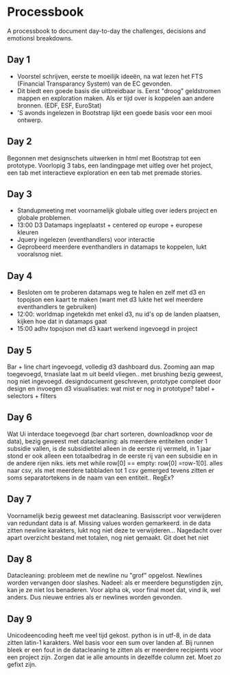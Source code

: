 # Processbook
A processbook to document day-to-day the challenges, decisions and emotionsl breakdowns.

## Day 1
- Voorstel schrijven, eerste te moeilijk ideeën, na wat lezen het FTS (Financial Transparancy System) van de EC gevonden.
- Dit biedt een goede basis die uitbreidbaar is. Eerst "droog" geldstromen mappen en exploration maken. Als er tijd over is koppelen aan andere bronnen. (EDF, ESF, EuroStat)
- 'S avonds ingelezen in Bootstrap lijkt een goede basis voor een mooi ontwerp.

## Day 2
Begonnen met designschets uitwerken in html met Bootstrap tot een prototype. Voorlopig 3 tabs, een landingpage met uitleg over het project, een tab met interactieve exploration en een tab met premade stories.

## Day 3
- Standupmeeting met voornamelijk globale uitleg over ieders project en globale problemen.
- 13:00 D3 Datamaps ingeplaatst + centered op europe + europese kleuren
- Jquery ingelezen (eventhandlers) voor interactie
- Geprobeerd meerdere eventhandlers in datamaps te koppelen, lukt vooralsnog niet.

## Day 4
- Besloten om te proberen datamaps weg te halen en zelf met d3 en topojson een kaart te maken (want met d3 lukte het wel meerdere eventhandlers te gebruiken)
- 12:00: worldmap ingetekdn met enkel d3, nu id's op de landen plaatsen, kijken hoe dat in datamaps gaat 
- 15:00 adhv topojson met d3 kaart werkend ingevoegd in project

## Day 5
Bar + line chart ingevoegd, volledig d3 dashboard dus.
Zooming aan map toegevoegd, trnaslate laat m uit beeld vliegen..
met brushing bezig geweest, nog niet ingevoegd.
designdocument geschreven, prototype compleet door design en invoegen d3 visualisaties:
wat mist er nog in prototype? tabel + selectors + filters

## Day 6
Wat Ui interdace toegevoegd (bar chart sorteren, downloadknop voor de data),
bezig geweest met datacleaning: als meerdere entiteiten onder 1 subsidie vallen, is de subsidietitel alleen in de eerste rij vermeld,
in 1 jaar stond er ook alleen een totaalbedrag in de eerste rij van een subsidie en in de andere rijen niks.
iets met while row[0] == empty: row[0] =row-1[0]. alles naar csv, xls met meerdere tabbladen tot 1 csv gemerged
tevens zitten er soms separatortekens in de naam van een entiteit.. RegEx?

## Day 7
Voornamelijk bezig geweest met datacleaning.
Basisscript voor verwijderen van redundant data is af.
Missing values worden gemarkeerd. in de data zitten newline karakters, lukt nog niet deze te verwijderen...
Nagedacht over apart overzicht bestand met totalen, nog niet gemaakt.
Git doet het niet

## Day 8
Datacleaning: probleem met de newline nu "grof" opgelost. Newlines worden vervangen door slashes. Nadeel: als er meerdere begunstigden zijn, kan je ze niet los benaderen. Voor alpha ok, voor final moet dat, vind ik, wel anders.
Dus nieuwe entries als er newlines worden gevonden.

## Day 9
Unicodeencoding heeft me veel tijd gekost. python is in utf-8, in de data zitten latin-1 karakters.
Wel basis voor een sum over landen af. Bij runnen bleek er een fout in de datacleaning te zitten als er meerdere recipients voor een project zijn.
Zorgen dat ie alle amounts in dezelfde column zet. Moet zo gefixt zijn.